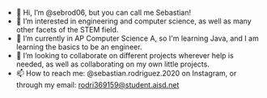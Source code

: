 - 👋 Hi, I’m @sebrod06, but you can call me Sebastian!
- 👀 I’m interested in engineering and computer science, as well as many other facets of the STEM field.
- 🌱 I’m currently in AP Computer Science A, so I'm learning Java, and I am learning the basics to be an engineer.
- 💞️ I’m looking to collaborate on different projects wherever help is needed, as well as collaborating on my own little projects.
- 📫 How to reach me: @sebastian.rodriguez.2020 on Instagram, or through my email: rodri369159@student.aisd.net

<!---
sebrod06/sebrod06 is a ✨ special ✨ repository because its `README.md` (this file) appears on your GitHub profile.
You can click the Preview link to take a look at your changes.
--->
